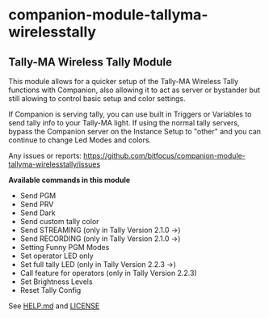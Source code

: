 # companion-module-tallyma-wirelesstally

## Tally-MA Wireless Tally Module

This module allows for a quicker setup of the Tally-MA Wireless Tally functions with Companion, also allowing it to act as server or bystander but still alowing to control basic setup and color settings.

If Companion is serving tally, you can use built in Triggers or Variables to send tally info to your Tally-MA light.
If using the normal tally servers, bypass the Companion server on the Instance Setup to "other" and you can continue to change Led Modes and colors.

Any issues or reports:
https://github.com/bitfocus/companion-module-tallyma-wirelesstally/issues


**Available commands in this module**

* Send PGM
* Send PRV
* Send Dark
* Send custom tally color
* Send STREAMING (only in Tally Version 2.1.0 ->)
* Send RECORDING (only in Tally Version 2.1.0 ->)
* Setting Funny PGM Modes
* Set operator LED only
* Set full tally LED (only in Tally Version 2.2.3 ->)
* Call feature for operators (only in Tally Version 2.2.3)
* Set Brightness Levels
* Reset Tally Config

See [HELP.md](./HELP.md) and [LICENSE](./LICENSE)